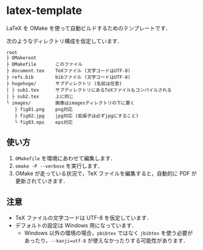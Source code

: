 latex-template
==============

LaTeX を OMake を使って自動ビルドするためのテンプレートです．

次のようなディレクトリ構成を仮定しています．

    root
    ├ OMakeroot
    ├ OMakefile       このファイル
    ├ document.tex    TeXファイル (文字コードはUTF-8)
    ├ refs.bib        bibファイル (文字コードはUTF-8)
    ├ hogehoge/       サブディレクトリ (名前は任意)
    │ ├ sub1.tex      サブディレクトリにあるTeXファイルもコンパイルされる
    │ ├ sub2.tex      上に同じ
    └ images/         画像はimagesディレクトリの下に置く
       ├ fig01.png    png対応
       ├ fig02.jpg    jpg対応 (拡張子は必ずjpgにすること)
       └ fig03.eps    eps対応


## 使い方

1. `OMakefile` を環境にあわせて編集します．
2. `omake -P --verbose` を実行します．
3. OMake が走っている状況で，TeX ファイルを編集すると，自動的に PDF が更新されていきます．


## 注意

* TeX ファイルの文字コードは UTF-8 を仮定しています．
* デフォルトの設定は Windows 用になっています．
  * Windows 以外の環境の場合，`pbibtex` ではなく `jbibtex` を使う必要があったり，`--kanji=utf-8` が使えなかったりする可能性があります．

